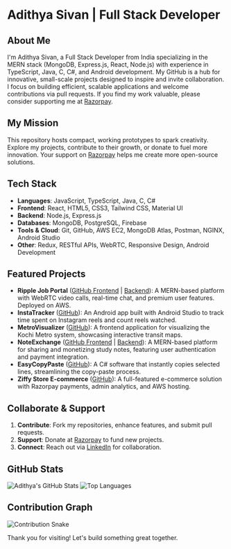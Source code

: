 # Adithya Sivan | Full Stack Developer

## About Me

I'm Adithya Sivan, a Full Stack Developer from India specializing in the MERN stack (MongoDB, Express.js, React, Node.js) with experience in TypeScript, Java, C, C#, and Android development. My GitHub is a hub for innovative, small-scale projects designed to inspire and invite collaboration. I focus on building efficient, scalable applications and welcome contributions via pull requests. If you find my work valuable, please consider supporting me at [Razorpay](https://razorpay.me/@adithyasivanps).

## My Mission

This repository hosts compact, working prototypes to spark creativity. Explore my projects, contribute to their growth, or donate to fuel more innovation. Your support on [Razorpay](https://razorpay.me/@adithyasivanps) helps me create more open-source solutions.

## Tech Stack

- **Languages**: JavaScript, TypeScript, Java, C, C#
- **Frontend**: React, HTML5, CSS3, Tailwind CSS, Material UI
- **Backend**: Node.js, Express.js
- **Databases**: MongoDB, PostgreSQL, Firebase
- **Tools & Cloud**: Git, GitHub, AWS EC2, MongoDB Atlas, Postman, NGINX, Android Studio
- **Other**: Redux, RESTful APIs, WebRTC, Responsive Design, Android Development

## Featured Projects

- **Ripple Job Portal** ([GitHub Frontend](https://github.com/adithyasiva5/ripple-frontend) | [Backend](https://github.com/adithyasiva5/ripple-backend)): A MERN-based platform with WebRTC video calls, real-time chat, and premium user features. Deployed on AWS.
- **InstaTracker** ([GitHub](https://github.com/AdithyaSiva5/Instatracker)): An Android app built with Android Studio to track time spent on Instagram reels and count reels watched.
- **MetroVisualizer** ([GitHub](https://github.com/AdithyaSiva5/MetroVisualizer)): A frontend application for visualizing the Kochi Metro system, showcasing interactive transit maps.
- **NoteExchange** ([GitHub Frontend](https://github.com/AdithyaSiva5/NoteExchange-Frontend) | [Backend](https://github.com/AdithyaSiva5/NoteExchange-Backend)): A MERN-based platform for sharing and monetizing study notes, featuring user authentication and payment integration.
- **EasyCopyPaste** ([GitHub](https://github.com/AdithyaSiva5/EasyCopyPaste)): A C# software that instantly copies selected lines, streamlining the copy-paste process.
- **Ziffy Store E-commerce** ([GitHub](https://github.com/adithyasiva5/ziffy-store)): A full-featured e-commerce solution with Razorpay payments, admin analytics, and AWS hosting.

## Collaborate & Support

1. **Contribute**: Fork my repositories, enhance features, and submit pull requests.
2. **Support**: Donate at [Razorpay](https://razorpay.me/@adithyasivanps) to fund new projects.
3. **Connect**: Reach out via [LinkedIn](https://linkedin.com/in/adithyasivanps) for collaboration.

## GitHub Stats

![Adithya's GitHub Stats](https://github-readme-stats.vercel.app/api?username=adithyasiva5&show_icons=true&locale=en)
![Top Languages](https://github-readme-stats.vercel.app/api/top-langs?username=adithyasiva5&show_icons=true&locale=en&layout=compact)

## Contribution Graph

![Contribution Snake](https://raw.githubusercontent.com/adithyasiva5/adithyasiva5/output/snake.svg)

Thank you for visiting! Let's build something great together.
